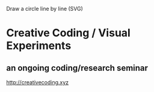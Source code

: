 Draw a circle line by line (SVG)

# Creative Coding / Visual Experiments
## an ongoing coding/research seminar
<http://creativecoding.xyz>